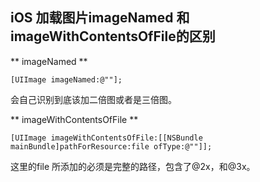 ## iOS 加载图片imageNamed 和imageWithContentsOfFile的区别


** imageNamed **
	
	[UIImage imageNamed:@""];
	
会自己识别到底该加二倍图或者是三倍图。

** imageWithContentsOfFile **
	
	[UIImage imageWithContentsOfFile:[[NSBundle mainBundle]pathForResource:file ofType:@""]];
	
这里的file 所添加的必须是完整的路径，包含了@2x，和@3x。